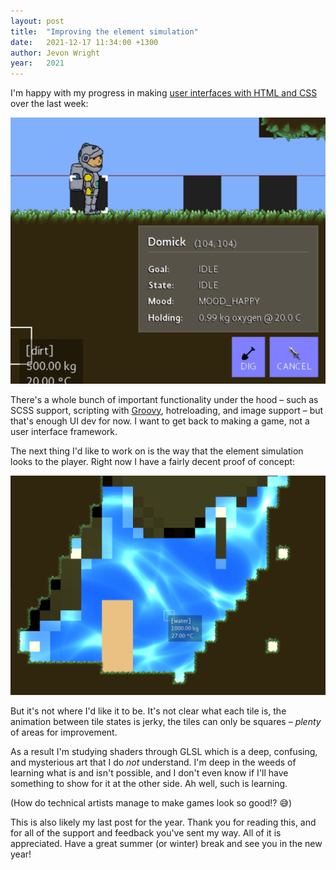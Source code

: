 ```yaml
---
layout: post
title:  "Improving the element simulation"
date:   2021-12-17 11:34:00 +1300
author: Jevon Wright
year:   2021
---
```


I'm happy with my progress in making
[user interfaces with HTML and CSS](/2021/12/10/user-interfaces) over the last week:

[![A better character selection panel](/assets/screenshots/2021-12-17.png)](/assets/screenshots/2021-12-17.png)

There's a whole bunch of important functionality under the hood – such as SCSS support,
scripting with [Groovy](https://groovy-lang.org/), hotreloading, and image support –
but that's enough UI dev for now.
I want to get back to making a game, not a user interface framework.

The next thing I'd like to work on is the way that the element simulation looks to the player.
Right now I have a fairly decent proof of concept:

[![Liquids have a cool caustic shader effect](/assets/screenshots/2021-12-17-2.png)](/assets/screenshots/2021-12-17-2.png)

But it's not where I'd like it to be. It's not clear what each tile is, the animation between
tile states is jerky, the tiles can only be squares – _plenty_ of areas for improvement.

As a result I'm studying shaders through GLSL which is a deep, confusing, and mysterious art that
I do _not_ understand. I'm deep in the weeds of learning what is and isn't possible, and I don't
even know if I'll have something to show for it at the other side. Ah well, such is learning.

(How do technical artists manage to make games look so good!? 😅)

This is also likely my last post for the year. Thank you for reading this, and for all of the
support and feedback you've sent my way. All of it is appreciated. Have a great summer (or winter) break and
see you in the new year!
